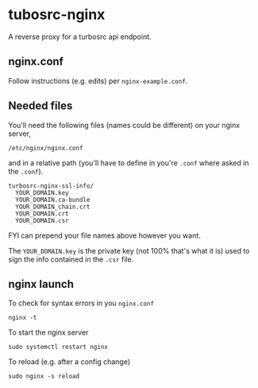 # tubosrc-nginx

A reverse proxy for a turbosrc api endpoint.

## nginx.conf

Follow instructions (e.g. edits) per `nginx-example.conf`.

## Needed files

You'll need the following files (names could be different) on your nginx server,

`/etc/nginx/nginx.conf`

and in a relative path (you'll have to define in you're `.conf` where asked in the `.conf`).

```
turbosrc-nginx-ssl-info/
  YOUR_DOMAIN.key
  YOUR_DOMAIN.ca-bundle
  YOUR_DOMAIN_chain.crt
  YOUR_DOMAIN.crt
  YOUR_DOMAIN.csr
```

FYI can prepend your file names above however you want.

The `YOUR_DOMAIN.key` is the private key (not 100% that's what it is) used to sign the info contained in the `.csr` file.

## nginx launch

To check for syntax errors in you `nginx.conf`

```
nginx -t
```

To start the nginx server

```
sudo systemctl restart nginx
```

To reload (e.g. after a config change)

```
sudo nginx -s reload
```


